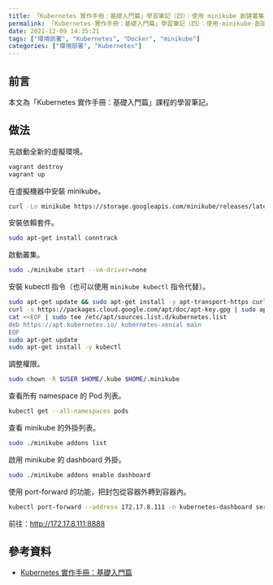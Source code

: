 ```yaml
---
title: 「Kubernetes 實作手冊：基礎入門篇」學習筆記（四）：使用 minikube 創建叢集
permalink: 「Kubernetes-實作手冊：基礎入門篇」學習筆記（四）：使用-minikube-創建叢集
date: 2021-12-09 14:35:21
tags: ["環境部署", "Kubernetes", "Docker", "minikube"]
categories: ["環境部署", "Kubernetes"]
---
```


## 前言

本文為「Kubernetes 實作手冊：基礎入門篇」課程的學習筆記。

## 做法

先啟動全新的虛擬環境。

```BASH
vagrant destroy
vagrant up
```

在虛擬機器中安裝 minikube。

```BASH
curl -Lo minikube https://storage.googleapis.com/minikube/releases/latest/minikube-linux-amd64 && chmod +x minikube
```

安裝依賴套件。

```BASH
sudo apt-get install conntrack
```

啟動叢集。

```BASH
sudo ./minikube start --vm-driver=none 
```

安裝 kubectl 指令（也可以使用 `minikube kubectl` 指令代替）。

```BASH
sudo apt-get update && sudo apt-get install -y apt-transport-https curl
curl -s https://packages.cloud.google.com/apt/doc/apt-key.gpg | sudo apt-key add -
cat <<EOF | sudo tee /etc/apt/sources.list.d/kubernetes.list
deb https://apt.kubernetes.io/ kubernetes-xenial main
EOF
sudo apt-get update
sudo apt-get install -y kubectl
```

調整權限。

```BASH
sudo chown -R $USER $HOME/.kube $HOME/.minikube
```

查看所有 namespace 的 Pod 列表。

```BASH
kubectl get --all-namespaces pods
```

查看 minikube 的外掛列表。

```BASH
sudo ./minikube addons list
```

啟用 minikube 的 dashboard 外掛。

```BASH
sudo ./minikube addons enable dashboard
```

使用 port-forward 的功能，把封包從容器外轉到容器內。

```BASH
kubectl port-forward --address 172.17.8.111 -n kubernetes-dashboard service/kubernetes-dashboard 8888:80
```

前往：<http://172.17.8.111:8888>

## 參考資料

- [Kubernetes 實作手冊：基礎入門篇](https://hiskio.com/courses/349/about)
